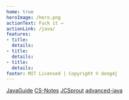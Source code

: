 ```yaml
---
home: true
heroImage: /hero.png
actionText: Fuck it →
actionLink: /java/
features:
- title: 
  details: 
- title: 
  details: 
- title: 
  details: 
footer: MIT Licensed | Copyright © dong4j
---
```


[JavaGuide](https://github.com/Snailclimb/JavaGuide)
[CS-Notes](https://github.com/CyC2018/CS-Notes)
[JCSprout](https://github.com/crossoverJie/JCSprout)
[advanced-java](https://github.com/doocs/advanced-java)

